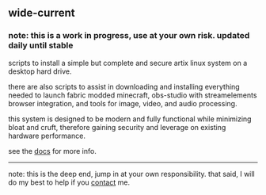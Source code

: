 ## wide-current

### note: this is a work in progress, use at your own risk. updated daily until stable

scripts to install a simple but complete and secure artix linux system on a desktop hard drive.

there are also scripts to assist in downloading and installing everything needed to launch fabric modded minecraft, obs-studio with streamelements browser integration, and tools for image, video, and audio processing.

this system is designed to be modern and fully functional while minimizing bloat and cruft, therefore gaining security and leverage on existing hardware performance.

see the [docs](/doc/index.md) for more info.

___

note: this is the deep end, jump in at your own responsibility. that said, I will do my best to help if you [contact](/doc/contact.md) me.
